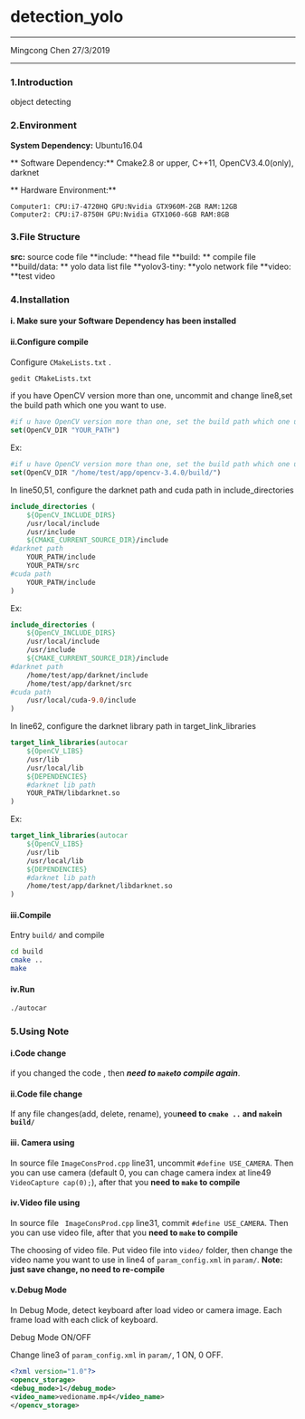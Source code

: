 # detection_yolo

---

Mingcong Chen 27/3/2019

---

### 1.Introduction

object detecting

### 2.Environment

**System Dependency:** Ubuntu16.04

** Software Dependency:** Cmake2.8 or upper, C++11, OpenCV3.4.0(only), darknet

** Hardware Environment:** 

```
Computer1: CPU:i7-4720HQ GPU:Nvidia GTX960M-2GB RAM:12GB
Computer2: CPU:i7-8750H GPU:Nvidia GTX1060-6GB RAM:8GB
```

### 3.File Structure

**src:** source code file
**include: **head file
**build: ** compile file
**build/data: ** yolo data list file
**yolov3-tiny: **yolo network file
**video: **test video
### 4.Installation

#### i. Make sure your Software Dependency has been installed

#### ii.Configure compile

Configure ```CMakeLists.txt``` .

```bash
gedit CMakeLists.txt
```

if you have OpenCV version more than one, uncommit and change line8,set the build path which one you want to use.

```cmake
#if u have OpenCV version more than one, set the build path which one u want to use
set(OpenCV_DIR "YOUR_PATH")
```

Ex:

```cmake
#if u have OpenCV version more than one, set the build path which one u want to use
set(OpenCV_DIR "/home/test/app/opencv-3.4.0/build/")
```

In line50,51, configure the darknet path and cuda path in include_directories

```cmake
include_directories (
    ${OpenCV_INCLUDE_DIRS}
    /usr/local/include
    /usr/include 
    ${CMAKE_CURRENT_SOURCE_DIR}/include
#darknet path
    YOUR_PATH/include
    YOUR_PATH/src
#cuda path
    YOUR_PATH/include    
)
```

Ex:

```cmake
include_directories (
    ${OpenCV_INCLUDE_DIRS}
    /usr/local/include
    /usr/include 
    ${CMAKE_CURRENT_SOURCE_DIR}/include
#darknet path
    /home/test/app/darknet/include
    /home/test/app/darknet/src
#cuda path
    /usr/local/cuda-9.0/include    
)
```

In line62, configure the darknet library path in target_link_libraries

```cmake
target_link_libraries(autocar
    ${OpenCV_LIBS}
    /usr/lib
    /usr/local/lib
    ${DEPENDENCIES}
    #darknet lib path
    YOUR_PATH/libdarknet.so
)
```

Ex:

```cmake
target_link_libraries(autocar
    ${OpenCV_LIBS}
    /usr/lib
    /usr/local/lib
    ${DEPENDENCIES}
    #darknet lib path
    /home/test/app/darknet/libdarknet.so
)
```

#### iii.Compile

Entry ```build/``` and compile

```bash
cd build
cmake ..
make
```

#### iv.Run

```bash
./autocar
```

### 5.Using Note

#### i.Code change

if you changed the code , then ***need to ```make```to compile again***.

#### ii.Code file change

If any file changes(add, delete, rename), you**need to ```cmake ..``` and ```make```in ```build/```**

#### iii. Camera using

In source file ```ImageConsProd.cpp``` line31, uncommit ```#define USE_CAMERA```. Then you can use camera (default 0, you can chage camera index at line49  ```VideoCapture cap(0);```), after that you **need to ``make`` to compile**

#### iv.Video file using

In source file ``` ImageConsProd.cpp``` line31, commit ```#define USE_CAMERA```. Then you can use video file, after that you **need to ``make`` to compile**

The choosing of video file. Put video file into ```video/``` folder, then change the video name you want to use in line4 of ```param_config.xml``` in ```param/```. **Note: just save change, no need to re-compile**

#### v.Debug Mode

In Debug Mode, detect keyboard after load video or camera image. Each frame load with each click of keyboard.

Debug Mode ON/OFF

Change line3 of ```param_config.xml``` in ```param/```, 1 ON, 0 OFF.

```xml
<?xml version="1.0"?>
<opencv_storage>
<debug_mode>1</debug_mode>
<video_name>vedioname.mp4</video_name>
</opencv_storage>
```

